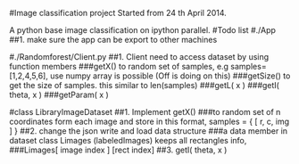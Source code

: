 #Image classification project
Started from 24 th April 2014.

A python base image classification on ipython parallel.
#Todo list
#./App
##1. make sure the app can be export to other machines <Flame>

#./Randomforest/Client.py
##1. Client need to access dataset by using function members <KK>
###getX() to random set of samples,  e.g samples=[1,2,4,5,6], use numpy array is possible (Off is doing on this)
###getSize() to get the size of  samples. this similar to len(samples)
###getL( x )
###getI( theta, x )
###getParam( x )

#class LibraryImageDataset
##1. Implement getX() <Off>
###to random set of n coordinates form each image and store in this format,  samples = { [ r, c, img ] }
##2. change the json write and load data structure <Flame>
###a data member in dataset class Limages (labeledImages) keeps all rectangles info,
###Limages[ image index ] [rect index]
##3. getI( theta, x )
